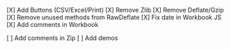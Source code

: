 [X] Add Buttons (CSV/Excel/Print)
[X] Remove Zlib
[X] Remove Deflate/Gzip
[X] Remove unused methods from RawDeflate
[X] Fix date in Workbook JS
[X] Add comments in Workbook

[ ] Add comments in Zip
[ ] Add demos
